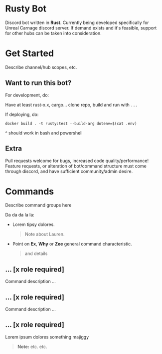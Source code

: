 # Rusty Bot

Discord bot written in **Rust**. Currently being developed specifically for Unreal Carnage discord server. If demand exists and it's feasible, support for other hubs can be taken into consideration.


# Get Started

Describe channel/hub scopes, etc.

## Want to run this bot?


For development, do:

Have at least rust-x.x, cargo... clone repo, build and run with `...` 

If deploying, do:

`docker build . -t rusty:test --build-arg dotenv=$(cat .env)`

^ should work in bash and powershell

## Extra

Pull requests welcome for bugs, increased code quality/performance!
Feature requests, or alteration of bot/command structure must come through discord, and have sufficient community/admin desire.


# Commands

Describe command groups here

Da da da la la:

- Lorem tipsy dolores.
	> Note about Lauren.

- Point on **Ex**, **Why** or **Zee** general command characteristic.
	> and details

## ... [x role required]

Command description ...

## ... [x role required]

Command description ...

## ... [x role required]

Lorem ipsum dolores something majiggy
> **Note:** etc. etc.

